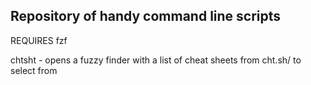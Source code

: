 ## Repository of handy command line scripts

REQUIRES
 fzf

chtsht - opens a fuzzy finder with a list of cheat sheets from cht.sh/ to select from



